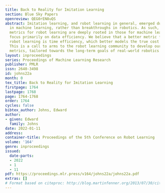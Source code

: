 ```yaml
---
title: Back to Reality for Imitation Learning
section: Blue Sky Papers
openreview: QEG0rEN8uQS
abstract: Imitation learning, and robot learning in general, emerged due to breakthroughs
  in machine learning, rather than breakthroughs in robotics. As such, evaluation
  metrics for robot learning are deeply rooted in those for machine learning, and
  focus primarily on data efficiency. We believe that a better metric for real-world
  robot learning is time efficiency, which better models the true cost to humans.
  This is a call to arms to the robot learning community to develop our own evaluation
  metrics, tailored towards the long-term goals of real-world robotics.
layout: inproceedings
series: Proceedings of Machine Learning Research
publisher: PMLR
issn: 2640-3498
id: johns22a
month: 0
tex_title: Back to Reality for Imitation Learning
firstpage: 1764
lastpage: 1768
page: 1764-1768
order: 1764
cycles: false
bibtex_author: Johns, Edward
author:
- given: Edward
  family: Johns
date: 2022-01-11
address:
container-title: Proceedings of the 5th Conference on Robot Learning
volume: '164'
genre: inproceedings
issued:
  date-parts:
  - 2022
  - 1
  - 11
pdf: https://proceedings.mlr.press/v164/johns22a/johns22a.pdf
extras: []
# Format based on citeproc: http://blog.martinfenner.org/2013/07/30/citeproc-yaml-for-bibliographies/
---
```


